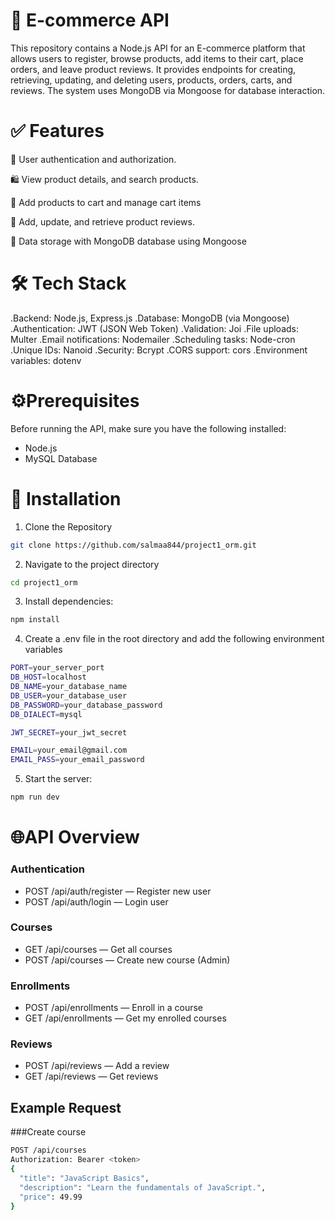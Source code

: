 ﻿# 🛒 E-commerce API
This repository contains a Node.js API for an E-commerce platform that allows users to register, browse products, add items to their cart, place orders, and leave product reviews. It provides endpoints for creating, retrieving, updating, and deleting users, products, orders, carts, and reviews. The system uses MongoDB via Mongoose for database interaction.


# ✅ Features
🔑 User authentication and authorization.

🛍 View product details, and search products.

🛒 Add products to cart and manage cart items

📝 Add, update, and retrieve product reviews.

💾 Data storage with MongoDB database using Mongoose  



# 🛠 Tech Stack
.Backend: Node.js, Express.js
.Database: MongoDB (via Mongoose)
.Authentication: JWT (JSON Web Token)
.Validation: Joi
.File uploads: Multer
.Email notifications: Nodemailer
.Scheduling tasks: Node-cron
.Unique IDs: Nanoid
.Security: Bcrypt
.CORS support: cors
.Environment variables: dotenv


# ⚙️Prerequisites
Before running the API, make sure you have the following installed:

- Node.js
- MySQL Database

# 🚀 Installation

1. Clone the Repository
```bash
git clone https://github.com/salmaa844/project1_orm.git

```
2. Navigate to the project directory
```bash
cd project1_orm

```
3. Install dependencies:
```bash
npm install
```
4. Create a .env file in the root directory and add the following environment variables
```bash
PORT=your_server_port
DB_HOST=localhost
DB_NAME=your_database_name
DB_USER=your_database_user
DB_PASSWORD=your_database_password
DB_DIALECT=mysql

JWT_SECRET=your_jwt_secret

EMAIL=your_email@gmail.com
EMAIL_PASS=your_email_password
```
5. Start the server: 
```bash
npm run dev
```
# 🌐API Overview

### Authentication

- POST /api/auth/register — Register new user
- POST /api/auth/login — Login user

### Courses

- GET /api/courses — Get all courses
- POST /api/courses — Create new course (Admin)

### Enrollments

- POST /api/enrollments — Enroll in a course
- GET /api/enrollments — Get my enrolled courses

### Reviews

- POST /api/reviews — Add a review
- GET /api/reviews — Get reviews
  
## Example Request
###Create course
```bash
POST /api/courses
Authorization: Bearer <token>
{
  "title": "JavaScript Basics",
  "description": "Learn the fundamentals of JavaScript.",
  "price": 49.99
}
```




